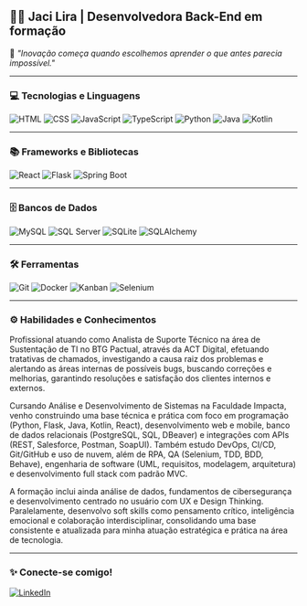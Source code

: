 ## 👩‍💻 Jaci Lira | Desenvolvedora Back-End em formação

🧠 *"Inovação começa quando escolhemos aprender o que antes parecia impossível."*

---

### 💻 Tecnologias e Linguagens
![HTML](https://img.shields.io/badge/HTML5-E34F26?style=flat&logo=html5&logoColor=white)
![CSS](https://img.shields.io/badge/CSS3-1572B6?style=flat&logo=css3&logoColor=white)
![JavaScript](https://img.shields.io/badge/JavaScript-F7DF1E?style=flat&logo=javascript&logoColor=black)
![TypeScript](https://img.shields.io/badge/TypeScript-3178C6?style=flat&logo=typescript&logoColor=white)
![Python](https://img.shields.io/badge/Python-3776AB?style=flat&logo=python&logoColor=white)
![Java](https://img.shields.io/badge/Java-ED8B00?style=flat&logo=java&logoColor=white)
![Kotlin](https://img.shields.io/badge/Kotlin-0095D5?style=flat&logo=kotlin&logoColor=white)

---

### 📚 Frameworks e Bibliotecas
![React](https://img.shields.io/badge/React-61DAFB?style=flat&logo=react&logoColor=black)
![Flask](https://img.shields.io/badge/Flask-000000?style=flat&logo=flask&logoColor=white)
![Spring Boot](https://img.shields.io/badge/Spring_Boot-6DB33F?style=flat&logo=spring-boot&logoColor=white)

---

### 🗄️ Bancos de Dados
![MySQL](https://img.shields.io/badge/MySQL-4479A1?style=flat&logo=mysql&logoColor=white)
![SQL Server](https://img.shields.io/badge/Microsoft_SQL_Server-CC2927?style=flat&logo=microsoft-sql-server&logoColor=white)
![SQLite](https://img.shields.io/badge/SQLite-003B57?style=flat&logo=sqlite&logoColor=white)
![SQLAlchemy](https://img.shields.io/badge/SQLAlchemy-FFA500?style=flat&logo=python&logoColor=white)

---

### 🛠️ Ferramentas
![Git](https://img.shields.io/badge/Git-F05032?style=flat&logo=git&logoColor=white)
![Docker](https://img.shields.io/badge/Docker-2496ED?style=flat&logo=docker&logoColor=white)
![Kanban](https://img.shields.io/badge/Kanban-0052CC?style=flat&logo=trello&logoColor=white)
![Selenium](https://img.shields.io/badge/Selenium-4DB33F?style=flat&logo=selenium&logoColor=white)

---

### ⚙️ Habilidades e Conhecimentos

Profissional atuando como Analista de Suporte Técnico na área de Sustentação de TI no BTG Pactual, através da ACT Digital, efetuando tratativas de chamados, investigando a causa raiz dos problemas e alertando as áreas internas de possíveis bugs, buscando correções e melhorias, garantindo resoluções e satisfação dos clientes internos e externos.


Cursando Análise e Desenvolvimento de Sistemas na Faculdade Impacta, venho construindo uma base técnica e prática com foco em programação (Python, Flask, Java, Kotlin, React), desenvolvimento web e mobile, banco de dados relacionais (PostgreSQL, SQL, DBeaver) e integrações com APIs (REST, Salesforce, Postman, SoapUI). Também estudo DevOps, CI/CD, Git/GitHub e uso de nuvem, além de RPA, QA (Selenium, TDD, BDD, Behave), engenharia de software (UML, requisitos, modelagem, arquitetura) e desenvolvimento full stack com padrão MVC.


A formação inclui ainda análise de dados, fundamentos de cibersegurança e desenvolvimento centrado no usuário com UX e Design Thinking. Paralelamente, desenvolvo soft skills como pensamento crítico, inteligência emocional e colaboração interdisciplinar, consolidando uma base consistente e atualizada para minha atuação estratégica e prática na área de tecnologia.


---

### ✨ Conecte-se comigo!
[![LinkedIn](https://img.shields.io/badge/LinkedIn-blue?style=flat&logo=linkedin&logoColor=white)](https://www.linkedin.com/in/jaci-lira)
